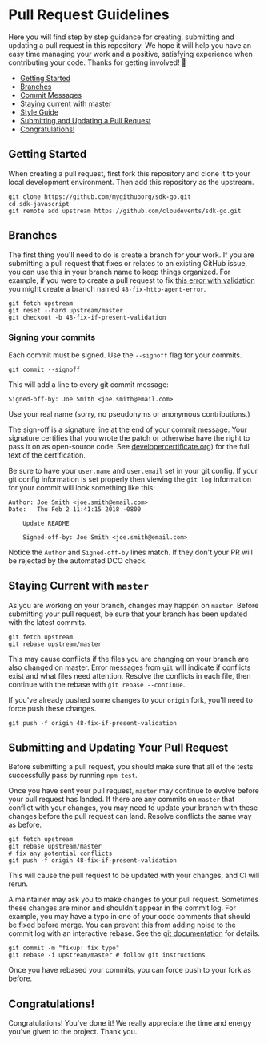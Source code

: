 # Pull Request Guidelines

Here you will find step by step guidance for creating, submitting and updating
a pull request in this repository. We hope it will help you have an easy time
managing your work and a positive, satisfying experience when contributing
your code. Thanks for getting involved! :rocket:

* [Getting Started](#getting-started)
* [Branches](#branches)
* [Commit Messages](#commit-messages)
* [Staying current with master](#staying-current-with-master)
* [Style Guide](#style-guide)
* [Submitting and Updating a Pull Request](#submitting-and-updating-a-pull-request)
* [Congratulations!](#congratulations)

## Getting Started

When creating a pull request, first fork this repository and clone it to your
local development environment. Then add this repository as the upstream.

```console
git clone https://github.com/mygithuborg/sdk-go.git
cd sdk-javascript
git remote add upstream https://github.com/cloudevents/sdk-go.git
```

## Branches

The first thing you'll need to do is create a branch for your work.
If you are submitting a pull request that fixes or relates to an existing
GitHub issue, you can use this in your branch name to keep things organized.
For example, if you were to create a pull request to fix
[this error with validation](https://github.com/cloudevents/sdk-go/issues/486)
you might create a branch named `48-fix-http-agent-error`.

```console
git fetch upstream
git reset --hard upstream/master
git checkout -b 48-fix-if-present-validation
```

### Signing your commits

Each commit must be signed. Use the `--signoff` flag for your commits.

```console
git commit --signoff
```

This will add a line to every git commit message:

    Signed-off-by: Joe Smith <joe.smith@email.com>

Use your real name (sorry, no pseudonyms or anonymous contributions.)

The sign-off is a signature line at the end of your commit message. Your
signature certifies that you wrote the patch or otherwise have the right to pass
it on as open-source code. See [developercertificate.org](http://developercertificate.org/))
for the full text of the certification.

Be sure to have your `user.name` and `user.email` set in your git config.
If your git config information is set properly then viewing the `git log`
information for your commit will look something like this:

```
Author: Joe Smith <joe.smith@email.com>
Date:   Thu Feb 2 11:41:15 2018 -0800

    Update README

    Signed-off-by: Joe Smith <joe.smith@email.com>
```

Notice the `Author` and `Signed-off-by` lines match. If they don't your PR will
be rejected by the automated DCO check.

## Staying Current with `master`

As you are working on your branch, changes may happen on `master`. Before
submitting your pull request, be sure that your branch has been updated
with the latest commits.

```console
git fetch upstream
git rebase upstream/master
```

This may cause conflicts if the files you are changing on your branch are
also changed on master. Error messages from `git` will indicate if conflicts
exist and what files need attention. Resolve the conflicts in each file, then
continue with the rebase with `git rebase --continue`.

If you've already pushed some changes to your `origin` fork, you'll
need to force push these changes.

```console
git push -f origin 48-fix-if-present-validation
```

## Submitting and Updating Your Pull Request

Before submitting a pull request, you should make sure that all of the tests
successfully pass by running `npm test`.

Once you have sent your pull request, `master` may continue to evolve
before your pull request has landed. If there are any commits on `master`
that conflict with your changes, you may need to update your branch with
these changes before the pull request can land. Resolve conflicts the same
way as before.

```console
git fetch upstream
git rebase upstream/master
# fix any potential conflicts
git push -f origin 48-fix-if-present-validation
```

This will cause the pull request to be updated with your changes, and
CI will rerun.

A maintainer may ask you to make changes to your pull request. Sometimes these
changes are minor and shouldn't appear in the commit log. For example, you may
have a typo in one of your code comments that should be fixed before merge.
You can prevent this from adding noise to the commit log with an interactive
rebase. See the [git documentation](https://git-scm.com/book/en/v2/Git-Tools-Rewriting-History)
for details.

```console
git commit -m "fixup: fix typo"
git rebase -i upstream/master # follow git instructions
```

Once you have rebased your commits, you can force push to your fork as before.

## Congratulations!

Congratulations! You've done it! We really appreciate the time and energy
you've given to the project. Thank you.
